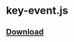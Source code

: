# key-event.js
## [Download](https://raw.githubusercontent.com/kelp-of-truth/kelp-of-truth/main/librarys/key-event.js)

